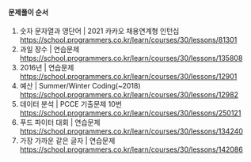 #### 문제풀이 순서

1. 숫자 문자열과 영단어 | 2021 카카오 채용연계형 인턴십
https://school.programmers.co.kr/learn/courses/30/lessons/81301
2. 과일 장수 | 연습문제 
https://school.programmers.co.kr/learn/courses/30/lessons/135808
3. 2016년 | 연습문제
https://school.programmers.co.kr/learn/courses/30/lessons/12901
4. 예산 | Summer/Winter Coding(~2018)
https://school.programmers.co.kr/learn/courses/30/lessons/12982
5. 데이터 분석 | PCCE 기출문제 10번
https://school.programmers.co.kr/learn/courses/30/lessons/250121
6. 푸드 파이터 대회 | 연습문제
https://school.programmers.co.kr/learn/courses/30/lessons/134240
7. 가장 가까운 같은 글자 | 연습문제
https://school.programmers.co.kr/learn/courses/30/lessons/142086
